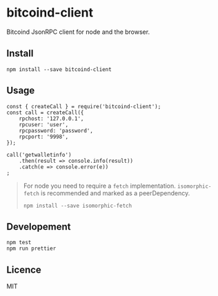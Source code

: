 # bitcoind-client
Bitcoind JsonRPC client for node and the browser.

## Install
```
npm install --save bitcoind-client
```

## Usage
```
const { createCall } = require('bitcoind-client');
const call = createCall({
    rpchost: '127.0.0.1',
    rpcuser: 'user',
    rpcpassword: 'password',
    rpcport: '9998',
});

call('getwalletinfo')
    .then(result => console.info(result))
    .catch(e => console.error(e))
;
```

> For node you need to require a `fetch` implementation.
> `isomorphic-fetch` is recommended and marked as a peerDependency.
> ```
> npm install --save isomorphic-fetch
> ```

## Developement
```
npm test
npm run prettier
```

## Licence
MIT